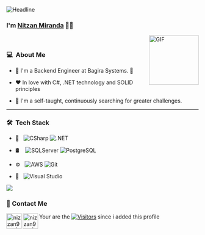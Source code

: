 <div align=left>
        <img src="https://readme-typing-svg.herokuapp.com?color=%236FDA44&size=32&center=true&vCenter=true&width=200&height=50&lines=Hi+there+%F0%9F%91%8B" alt="Headline" />
    </div>

### I'm [Nitzan Miranda](https://www.linkedin.com/in/nitzan-miranda-026955168/) 👨‍💻
<img align="right" alt="GIF" height="130px" src="https://media.giphy.com/media/du3J3cXyzhj75IOgvA/giphy.gif">
<br />

<h3> 💻 &nbsp;About Me </h3>

- 💼 I'm a Backend Engineer at Bagira Systems. 🐾

- ♥️ In love with C#, .NET technology and SOLID principles 
  
- 💪 I'm a self-taught, continuously searching for greater challenges.
  
<hr />
<h3> 🛠 &nbsp;Tech Stack</h3>

- 🧰 &nbsp;
  ![CSharp](https://img.shields.io/badge/-C%23-333333?style=flat&logo=c-sharp&logoColor=6d4a80)
  ![.NET](https://img.shields.io/badge/-.NET%20Core-333333?style=flat&logo=.NET)

- 🛢  &nbsp;
  &nbsp;![SQLServer](https://img.shields.io/badge/-Sql_Server-333333?style=flat&logo=microsoft-sql-server)
  ![PostgreSQL](https://img.shields.io/badge/-PostgreSQL-333333?style=flat&logo=postgresql)

- ⚙️ &nbsp;
  ![AWS](https://img.shields.io/badge/-AWS-333333?style=flat&logo=amazon)
  ![Git](https://img.shields.io/badge/-Git-333333?style=flat&logo=git)

- 🔧 &nbsp;
  ![Visual Studio](https://img.shields.io/badge/-Visual_Studio-333333?style=flat&logo=visual-studio&logoColor=5d2b90)

<p>
  <div class="github-stats">
  <img  src="https://github-readme-stats.vercel.app/api?username=nizzan943&theme=vision-friendly-dark&show_icons=true&hide=issues,contribs,prs" />
  </div>
</p>

### 📝 Contact Me 
[<img align="left" alt="nizzan943 | LinkedIn" height="40px" src="https://img.icons8.com/doodle/48/000000/linkedin--v2.png"/>][linkedin]
[<img align="left" alt="nizzan943 | Gmail" height="40px" src="https://img.icons8.com/external-tal-revivo-filled-tal-revivo/24/000000/external-gmail-is-a-free-email-service-developed-by-google-logo-filled-tal-revivo.png"/>][gmail]


[linkedin]: https://www.linkedin.com/in/nitzan-miranda-026955168/
[gmail]: mailto:nizzan943@gmail.com

Your are the [![Visitors](https://visitor-badge.laobi.icu/badge?page_id=nizzan943.visitor-badge)](https://github.com/nizzan943) since i added this profile <br>

